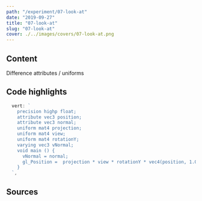 ```yaml
---
path: "/experiment/07-look-at"
date: "2019-09-27"
title: "07-look-at"
slug: "07-look-at"
cover: ./../images/covers/07-look-at.png
---
```


## Content 
Difference attributes / uniforms

## Code highlights
```js
  vert: `
    precision highp float;
    attribute vec3 position;
    attribute vec3 normal;
    uniform mat4 projection;
    uniform mat4 view;
    uniform mat4 rotationY;
    varying vec3 vNormal;
    void main () {
      vNormal = normal;
      gl_Position =  projection * view * rotationY * vec4(position, 1.0);
    }
  `,
```

## Sources
